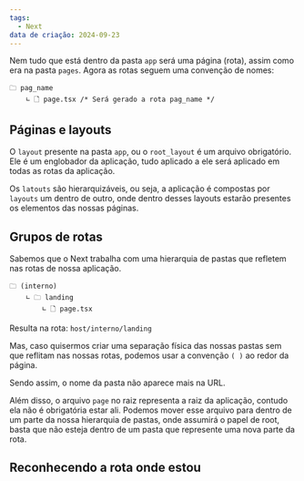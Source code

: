 ```yaml
---
tags:
  - Next
data de criação: 2024-09-23
---
```

Nem tudo que está dentro da pasta `app` será uma página (rota), assim como era na pasta `pages`. Agora as rotas seguem uma convenção de nomes:

```
🗀 pag_name
	∟ 🗋 page.tsx /* Será gerado a rota pag_name */
```
## Páginas e layouts

O `layout` presente na pasta `app`, ou o `root_layout` é um arquivo obrigatório. Ele é um englobador da aplicação, tudo aplicado a ele será aplicado em todas as rotas da aplicação.

Os `latouts` são hierarquizáveis, ou seja, a aplicação é compostas por `layouts` um dentro de outro, onde dentro desses layouts estarão presentes os elementos das nossas páginas.

## Grupos de rotas

 Sabemos que o Next trabalha com uma hierarquia de pastas que refletem nas rotas de nossa aplicação.

```
🗀 (interno)
	∟ 🗀 landing
		∟ 🗋 page.tsx
```
 	
 Resulta na rota: `host/interno/landing`
 
 Mas, caso quisermos criar uma separação física das nossas pastas sem que reflitam nas nossas rotas, podemos usar a convenção `( )` ao redor da página.
 
 Sendo assim, o nome da pasta não aparece mais na URL.

Além disso, o arquivo `page` no raiz representa a raiz da aplicação, contudo ela não é obrigatória estar ali. Podemos mover esse arquivo para dentro de um parte da nossa hierarquia de pastas, onde assumirá o papel de root, basta que não esteja dentro de um pasta que represente uma nova parte da rota.

## Reconhecendo a rota onde estou

